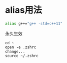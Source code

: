 # alias用法

```sh
alias g++="g++ -std=c++11"
```

永久生效
```
cd ~
open -e .zshrc
change...
source ~/.zshrc 
```